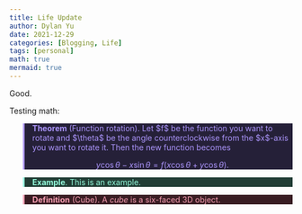 ```yaml
---
title: Life Update
author: Dylan Yu
date: 2021-12-29
categories: [Blogging, Life]
tags: [personal]
math: true
mermaid: true
---
```


Good.

Testing math:

<blockquote style="border-left: 3px solid #ac95fc; color:#ac95fc; background:#252038"; margin-bottom: 2px>
<b>Theorem</b> (Function rotation). Let $f$ be the function you want to rotate and $\theta$ be the angle counterclockwise from the $x$-axis you want to rotate it. Then the new function becomes

$$y\cos \theta-x\sin \theta=f\left(x\cos \theta+y\cos \theta\right).$$
</blockquote>

<blockquote style="border-left: 3px solid #95fcdd; color:#95fcdd; background:#223d35"; margin-bottom: 2px>
<b>Example</b>. This is an example.
</blockquote>

<blockquote style="border-left: 3px solid #f79eb2; color:#f79eb2; background:#381c22"; margin-bottom: 2px>
<b>Definition</b> (Cube). A <i>cube</i> is a six-faced 3D object.
</blockquote>
